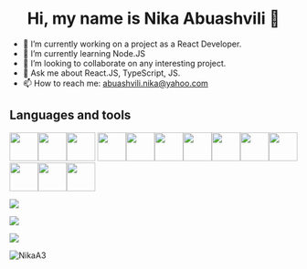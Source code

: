 <h1 align="center"> Hi, my name is Nika Abuashvili 👋</h1>

- 🔭 I’m currently working on a project as a React Developer.
- 🌱 I’m currently learning Node.JS
- 👯 I’m looking to collaborate on any interesting project. 
- 💬 Ask me about React.JS, TypeScript, JS.
- 📫 How to reach me: abuashvili.nika@yahoo.com

<h2> Languages and tools </h2>
<p align="left"> <a href="https://react.dev/" target="_blank" rel="noreferrer"><img height=50 src="https://cdn.jsdelivr.net/gh/devicons/devicon/icons/react/react-original-wordmark.svg" </a><a href="https://javascript.com/" target="_blank" rel="noreferrer"><img height=50 src="https://cdn.jsdelivr.net/gh/devicons/devicon/icons/javascript/javascript-original.svg" /></a><a href="https://typescriptlang.org/" target="_blank" rel="noreferrer"><img height=50 src="https://cdn.jsdelivr.net/gh/devicons/devicon/icons/typescript/typescript-original.svg" /></a> <img height=50 src="https://cdn.jsdelivr.net/gh/devicons/devicon/icons/html5/html5-original-wordmark.svg" /><img height=50 src="https://cdn.jsdelivr.net/gh/devicons/devicon/icons/css3/css3-original-wordmark.svg" /><img height=50 src="https://cdn.jsdelivr.net/gh/devicons/devicon/icons/sass/sass-original.svg" /><img height=50 src="https://cdn.jsdelivr.net/gh/devicons/devicon/icons/bootstrap/bootstrap-original.svg" /><img height=50 src="https://cdn.jsdelivr.net/gh/devicons/devicon/icons/webpack/webpack-original.svg" /><img height=50 src="https://cdn.jsdelivr.net/gh/devicons/devicon/icons/nodejs/nodejs-plain-wordmark.svg"
/><img height=50 src="https://cdn.jsdelivr.net/gh/devicons/devicon/icons/nextjs/nextjs-original.svg" /><img height=50 src="https://cdn.jsdelivr.net/gh/devicons/devicon/icons/mongodb/mongodb-original-wordmark.svg" /><img height=50 src="https://cdn.jsdelivr.net/gh/devicons/devicon/icons/electron/electron-original.svg" /><img height=50 src="https://cdn.jsdelivr.net/gh/devicons/devicon/icons/figma/figma-original.svg" /></p>
 <p> <img  src="https://github-readme-stats.vercel.app/api?username=NikaA3&show_icons=true"/></p> 
 
<p> <img src="https://github-readme-streak-stats.herokuapp.com/?user=NikaA3"/></p>
<p> <img src="https://github-readme-stats.vercel.app/api/top-langs?username=NikaA3&layout=compact"/></p>
<p align="left"> <img src="https://komarev.com/ghpvc/?username=NikaA3&label=Profile%20views&color=0e75b6&style=flat" alt="NikaA3" /> </p>
<!--
**NikaA3/NikaA3** is a ✨ _special_ ✨ repository because its `README.md` (this file) appears on your GitHub profile.

Here are some ideas to get you started:

-->
